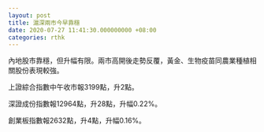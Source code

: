 ```yaml
---
layout: post
title: 滬深兩市今早靠穩
date: 2020-07-27 11:41:30.000000000 +08:00
categories: rthk
---
```


內地股市靠穩，但升幅有限。兩市高開後走勢反覆，黃金、生物疫苗同農業種植相關股份表現較強。

上證綜合指數中午收市報3199點，升2點。

深證成份指數報12964點，升28點，升幅0.22%。

創業板指數報2632點，升4點，升幅0.16%。
